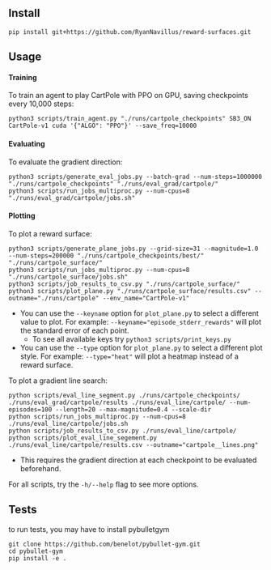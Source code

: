 ## Install

```
pip install git+https://github.com/RyanNavillus/reward-surfaces.git
```

## Usage

#### Training
To train an agent to play CartPole with PPO on GPU, saving checkpoints every 10,000 steps:
```
python3 scripts/train_agent.py "./runs/cartpole_checkpoints" SB3_ON CartPole-v1 cuda '{"ALGO": "PPO"}' --save_freq=10000
```


#### Evaluating
To evaluate the gradient direction:
```
python3 scripts/generate_eval_jobs.py --batch-grad --num-steps=1000000 "./runs/cartpole_checkpoints" "./runs/eval_grad/cartpole/"
python3 scripts/run_jobs_multiproc.py --num-cpus=8 "./runs/eval_grad/cartpole/jobs.sh"
```


#### Plotting
To plot a reward surface:
```
python3 scripts/generate_plane_jobs.py --grid-size=31 --magnitude=1.0 --num-steps=200000 "./runs/cartpole_checkpoints/best/" "./runs/cartpole_surface/"
python3 scripts/run_jobs_multiproc.py --num-cpus=8 "./runs/cartpole_surface/jobs.sh"
python3 scripts/job_results_to_csv.py "./runs/cartpole_surface/"
python3 scripts/plot_plane.py "./runs/cartpole_surface/results.csv" --outname="./runs/cartpole" --env_name="CartPole-v1"
```

 * You can use the `--keyname` option for `plot_plane.py` to select a different value to plot. For example: `--keyname="episode_stderr_rewards"` will plot the standard error of each point.
    * To see all available keys try `python3 scripts/print_keys.py`
 * You can use the `--type` option for `plot_plane.py` to select a different plot style. For example: `--type="heat"` will plot a heatmap instead of a reward surface.

To plot a gradient line search:
```
python scripts/eval_line_segment.py ./runs/cartpole_checkpoints/ ./runs/eval_grad/cartpole/results ./runs/eval_line/cartpole/ --num-episodes=100 --length=20 --max-magnitude=0.4 --scale-dir
python scripts/run_jobs_multiproc.py --num-cpus=8 ./runs/eval_line/cartpole/jobs.sh
python scripts/job_results_to_csv.py ./runs/eval_line/cartpole/
python scripts/plot_eval_line_segement.py ./runs/eval_line/cartpole/results.csv --outname="cartpole__lines.png"
```
 * This requires the gradient direction at each checkpoint to be evaluated beforehand.

For all scripts, try the `-h/--help` flag to see more options.


## Tests

to run tests, you may have to install pybulletgym

```
git clone https://github.com/benelot/pybullet-gym.git
cd pybullet-gym
pip install -e .
```
